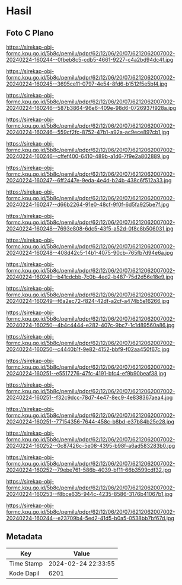 # Hasil

## Foto C Plano

https://sirekap-obj-formc.kpu.go.id/5b8c/pemilu/pdpr/62/12/06/20/07/6212062007002-20240224-160244--0fbeb8c5-cdb5-4661-9227-c4a2bd94dc4f.jpg

https://sirekap-obj-formc.kpu.go.id/5b8c/pemilu/pdpr/62/12/06/20/07/6212062007002-20240224-160245--3695ce11-0797-4e54-8fd6-b1512f5e5bf4.jpg

https://sirekap-obj-formc.kpu.go.id/5b8c/pemilu/pdpr/62/12/06/20/07/6212062007002-20240224-160246--587b3864-96e6-409e-98d6-0726937f928a.jpg

https://sirekap-obj-formc.kpu.go.id/5b8c/pemilu/pdpr/62/12/06/20/07/6212062007002-20240224-160246--559cf2fc-8752-47b1-a92a-ac9ece897cb1.jpg

https://sirekap-obj-formc.kpu.go.id/5b8c/pemilu/pdpr/62/12/06/20/07/6212062007002-20240224-160246--cffef400-6410-489b-a1d6-7f9e2a802889.jpg

https://sirekap-obj-formc.kpu.go.id/5b8c/pemilu/pdpr/62/12/06/20/07/6212062007002-20240224-160247--6ff2447e-9eda-4e4d-b24b-438c6f512a33.jpg

https://sirekap-obj-formc.kpu.go.id/5b8c/pemilu/pdpr/62/12/06/20/07/6212062007002-20240224-160247--d66b2264-91e0-48cf-9f0f-6d5fa925be7f.jpg

https://sirekap-obj-formc.kpu.go.id/5b8c/pemilu/pdpr/62/12/06/20/07/6212062007002-20240224-160248--7693e808-6dc5-43f5-a52d-0f8c8b506031.jpg

https://sirekap-obj-formc.kpu.go.id/5b8c/pemilu/pdpr/62/12/06/20/07/6212062007002-20240224-160248--408d42c5-14b1-4075-90cb-765fb7d94e6a.jpg

https://sirekap-obj-formc.kpu.go.id/5b8c/pemilu/pdpr/62/12/06/20/07/6212062007002-20240224-160249--b41cdcbb-7c0b-4ed2-b487-75d2d56e18e9.jpg

https://sirekap-obj-formc.kpu.go.id/5b8c/pemilu/pdpr/62/12/06/20/07/6212062007002-20240224-160249--f6a2ec72-f824-42df-a2cf-a474b5e16266.jpg

https://sirekap-obj-formc.kpu.go.id/5b8c/pemilu/pdpr/62/12/06/20/07/6212062007002-20240224-160250--4b4c4444-e282-407c-9bc7-1c1d89560a86.jpg

https://sirekap-obj-formc.kpu.go.id/5b8c/pemilu/pdpr/62/12/06/20/07/6212062007002-20240224-160250--c4440b1f-9e82-4152-bbf9-f02aa450f67c.jpg

https://sirekap-obj-formc.kpu.go.id/5b8c/pemilu/pdpr/62/12/06/20/07/6212062007002-20240224-160251--e5517276-47fc-4191-bfc4-ef9b90beaf38.jpg

https://sirekap-obj-formc.kpu.go.id/5b8c/pemilu/pdpr/62/12/06/20/07/6212062007002-20240224-160251--f32c9dcc-78d7-4e47-8ec9-4e838367aea4.jpg

https://sirekap-obj-formc.kpu.go.id/5b8c/pemilu/pdpr/62/12/06/20/07/6212062007002-20240224-160251--77154356-7644-458c-b8bd-e37b84b25e28.jpg

https://sirekap-obj-formc.kpu.go.id/5b8c/pemilu/pdpr/62/12/06/20/07/6212062007002-20240224-160252--0c87426c-5e08-4395-b98f-a6ad583283b0.jpg

https://sirekap-obj-formc.kpu.go.id/5b8c/pemilu/pdpr/62/12/06/20/07/6212062007002-20240224-160252--79ebe761-586b-4039-bf11-66b3599cdf32.jpg

https://sirekap-obj-formc.kpu.go.id/5b8c/pemilu/pdpr/62/12/06/20/07/6212062007002-20240224-160253--f8bce635-944c-4235-8586-3176b41067b1.jpg

https://sirekap-obj-formc.kpu.go.id/5b8c/pemilu/pdpr/62/12/06/20/07/6212062007002-20240224-160244--e23709b4-5ed2-41d5-b0a5-0538bb7bf67d.jpg


## Metadata

| Key        | Value               |
| ---------- | ------------------- |
| Time Stamp | 2024-02-24 22:33:55 |
| Kode Dapil | 6201                |



